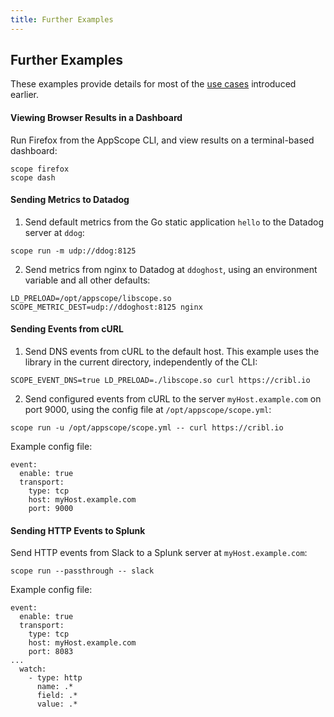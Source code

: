 ```yaml
---
title: Further Examples
---
```


## Further Examples

These examples provide details for most of the [use cases](/docs/what-do-with-scope#use-cases) introduced earlier.

#### Viewing Browser Results in a Dashboard

Run Firefox from the AppScope CLI, and view results on a terminal-based dashboard:

```
scope firefox
scope dash
```

#### Sending Metrics to Datadog

1. Send default metrics from the Go static application `hello` to the Datadog server at `ddog`:

```
scope run -m udp://ddog:8125
```

2. Send metrics from nginx to Datadog at `ddoghost`, using an environment variable and all other defaults:

```
LD_PRELOAD=/opt/appscope/libscope.so SCOPE_METRIC_DEST=udp://ddoghost:8125 nginx 
```

#### Sending Events from cURL

1. Send DNS events from cURL to the default host. This example uses the library in the current directory, independently of the CLI:

```
SCOPE_EVENT_DNS=true LD_PRELOAD=./libscope.so curl https://cribl.io
```

2. Send configured events from cURL to the server `myHost.example.com` on port 9000, using the config file at `/opt/appscope/scope.yml`:

```
scope run -u /opt/appscope/scope.yml -- curl https://cribl.io
```

Example config file:

```
event:
  enable: true
  transport:
    type: tcp
    host: myHost.example.com
    port: 9000
```

#### Sending HTTP Events to Splunk

Send HTTP events from Slack to a Splunk server at `myHost.example.com`:

```
scope run --passthrough -- slack
```

Example config file:

```
event:
  enable: true
  transport:
    type: tcp
    host: myHost.example.com
    port: 8083
...
  watch:
    - type: http
      name: .*
      field: .*
      value: .*
```
